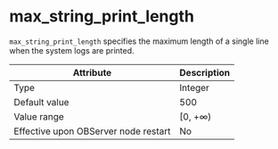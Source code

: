 # max_string_print_length


`max_string_print_length` specifies the maximum length of a single line when the system logs are printed.


| **Attribute** | **Description** |
|------------------|----------|
| Type | Integer |
| Default value | 500 |
| Value range | \[0, +∞) |
| Effective upon OBServer node restart | No |




